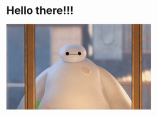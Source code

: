 # Hello there!!!
![Hello](https://github.com/tu-t-nguyen-intel/tu-t-nguyen-intel/blob/main/Hello.gif)
